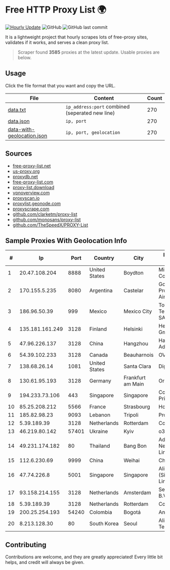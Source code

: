 
# Free HTTP Proxy List 🌍

[![Hourly Update](https://github.com/mertguvencli/http-proxy-list/actions/workflows/main.yml/badge.svg?branch=main)](https://github.com/mertguvencli/http-proxy-list/actions/workflows/main.yml)
![GitHub](https://img.shields.io/github/license/mertguvencli/http-proxy-list)
![GitHub last commit](https://img.shields.io/github/last-commit/mertguvencli/http-proxy-list)

It is a lightweight project that hourly scrapes lots of free-proxy sites, validates if it works, and serves a clean proxy list.


> Scraper found **3585** proxies at the latest update. Usable proxies are below.

## Usage

Click the file format that you want and copy the URL.


|File|Content|Count|
|----|-------|-----|
|[data.txt](https://raw.githubusercontent.com/mertguvencli/http-proxy-list/main/proxy-list/data.txt)|`ip_address:port` combined (seperated new line)|270|
|[data.json](https://raw.githubusercontent.com/mertguvencli/http-proxy-list/main/proxy-list/data.json)|`ip, port`|270|
|[data-with-geolocation.json](https://raw.githubusercontent.com/mertguvencli/http-proxy-list/main/proxy-list/data-with-geolocation.json)|`ip, port, geolocation`|270|

## Sources

* [free-proxy-list.net](https://free-proxy-list.net)
* [us-proxy.org](https://www.us-proxy.org)
* [proxydb.net](http://proxydb.net)
* [free-proxy-list.com](https://free-proxy-list.com/?page=&port=&type%5B%5D=http&type%5B%5D=https&up_time=0&search=Search)
* [proxy-list.download](https://www.proxy-list.download/HTTP)
* [vpnoverview.com](https://vpnoverview.com/privacy/anonymous-browsing/free-proxy-servers)
* [proxyscan.io](https://www.proxyscan.io)
* [proxylist.geonode.com](https://proxylist.geonode.com/api/proxy-list?limit=300&page=1&sort_by=lastChecked&sort_type=desc&protocols=http,https)
* [proxyscrape.com](https://api.proxyscrape.com/v2/?request=displayproxies&protocol=http&timeout=10000&country=all&ssl=all&anonymity=all)
* [github.com/clarketm/proxy-list](https://raw.githubusercontent.com/clarketm/proxy-list/master/proxy-list-raw.txt)
* [github.com/monosans/proxy-list](https://raw.githubusercontent.com/monosans/proxy-list/main/proxies/http.txt)
* [github.com/TheSpeedX/PROXY-List](https://raw.githubusercontent.com/TheSpeedX/PROXY-List/master/http.txt)


## Sample Proxies With Geolocation Info

|#|Ip|Port|Country|City|Internet Service Provider|
|-|--|----|-------|----|-------------------------|
|1|20.47.108.204|8888|United States|Boydton|Microsoft Corporation|
|2|170.155.5.235|8080|Argentina|Castelar|Gobernacion de la Provincia de Buenos Aires|
|3|186.96.50.39|999|Mexico|Mexico City|Total Play Telecomunicaciones SA De CV|
|4|135.181.161.249|3128|Finland|Helsinki|Hetzner Online GmbH|
|5|47.96.226.137|3128|China|Hangzhou|Hangzhou Alibaba Advertising Co|
|6|54.39.102.233|3128|Canada|Beauharnois|OVH SAS|
|7|138.68.26.14|1081|United States|Santa Clara|DigitalOcean, LLC|
|8|130.61.95.193|3128|Germany|Frankfurt am Main|Oracle Corporation|
|9|194.233.73.106|443|Singapore|Singapore|Contabo Asia Private Limited|
|10|85.25.208.212|5566|France|Strasbourg|Host Europe GmbH|
|11|185.82.98.23|9093|Lebanon|Tripoli|Protected|
|12|5.39.189.39|3128|Netherlands|Rotterdam|ColoCenter b.v.|
|13|46.219.80.142|57401|Ukraine|Kyiv|o3 core|
|14|49.231.174.182|80|Thailand|Bang Bon|Advanced Wireless Network Company Limited|
|15|112.6.230.69|9999|China|Weihai|China Mobile|
|16|47.74.226.8|5001|Singapore|Singapore|Alibaba Cloud (Singapore) Private Limited|
|17|93.158.214.155|3128|Netherlands|Amsterdam|Serverius Holding B.V.|
|18|5.39.189.39|3128|Netherlands|Rotterdam|ColoCenter b.v.|
|19|200.25.254.193|54240|Colombia|Bogotá|Andinet ON Line|
|20|8.213.128.30|80|South Korea|Seoul|Alibaba (US) Technology Co., Ltd.|



## Contributing

Contributions are welcome, and they are greatly appreciated! Every
little bit helps, and credit will always be given.

